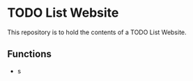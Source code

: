 # TODO List Website

This repository is to hold the contents of a TODO List Website. 

## Functions
* s
